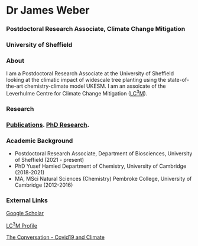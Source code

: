 # Dr James Weber
### Postdoctoral Research Associate, Climate Change Mitigation
### University of Sheffield


### About

I am a Postdoctoral Research Associate at the University of Sheffield looking at the climatic impact of widescale tree planting using the state-of-the-art chemistry-climate model UKESM. I am an assoicate of the Leverhulme Centre for Climate Change Mitigation ([LC<sup>3</sup>M](https://lc3m.org)). 

### Research

### [Publications](./publications.md).    [PhD Research](./phd_research.md).

### Academic Background  
- Postdoctoral Research Associate, Department of Biosciences, University of Sheffield (2021 - present)
- PhD Yusef Hamied Department of Chemistry, University of Cambridge (2018-2021)
- MA, MSci Natural Sciences (Chemistry) Pembroke College, University of Cambridge (2012-2016)

### External Links

[Google Scholar](https://scholar.google.com/citations?user=duDLXbIAAAAJ&hl=en&oi=sra)

[LC<sup>3</sup>M Profile](https://lc3m.org/people/dr-james-weber/)

[The Conversation - Covid19 and Climate](https://theconversation.com/why-lockdown-had-little-to-no-effect-on-global-temperatures-148129)

